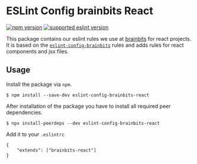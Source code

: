 # ESLint Config brainbits React

[![npm version](https://img.shields.io/npm/v/eslint-config-brainbits-react?color=rgb%2868%2C%20204%2C%2017%29&style=flat-square)](https://www.npmjs.com/package/eslint-config-brainbits-react) [![supported eslint version](https://img.shields.io/npm/dependency-version/eslint-config-brainbits-react/dev/eslint?style=flat-square)](https://www.npmjs.com/package/eslint)


This package contains our eslint rules we use at [brainbits](https://www.brainbits.net) for react projects. It is based on the
[`eslint-config-brainbits`](../base/README.md) rules and adds rules for
react components and jsx files.

## Usage

Install the package via `npm`.

```
$ npm install --save-dev eslint-config-brainbits-react
```

After installation of the package you have to install all required peer dependencies.

```
$ npx install-peerdeps --dev eslint-config-brainbits-react
```

Add it to your `.eslintrc`

```
{
    "extends": ["brainbits-react"]
}
```
